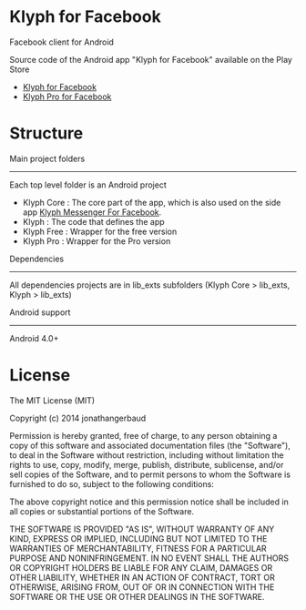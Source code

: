 Klyph for Facebook
=====

Facebook client for Android

Source code of the Android app "Klyph for Facebook" available on the Play Store
- [Klyph for Facebook](https://play.google.com/store/apps/details?id=com.abewy.klyph_beta)
- [Klyph Pro for Facebook](https://play.google.com/store/apps/details?id=com.abewy.klyph.pro)

Structure
=====

Main project folders
_____

Each top level folder is an Android project
- Klyph Core : The core part of the app, which is also used on the side app [Klyph Messenger For Facebook](https://play.google.com/store/apps/details?id=com.abewy.android.apps.klyph.messenger).
- Klyph : The code that defines the app
- Klyph Free : Wrapper for the free version
- Klyph Pro : Wrapper for the Pro version


Dependencies
_____

All dependencies projects are in lib_exts subfolders (Klyph Core > lib_exts, Klyph > lib_exts)


Android support
_____

Android 4.0+


License
=====

The MIT License (MIT)

Copyright (c) 2014 jonathangerbaud

Permission is hereby granted, free of charge, to any person obtaining a copy
of this software and associated documentation files (the "Software"), to deal
in the Software without restriction, including without limitation the rights
to use, copy, modify, merge, publish, distribute, sublicense, and/or sell
copies of the Software, and to permit persons to whom the Software is
furnished to do so, subject to the following conditions:

The above copyright notice and this permission notice shall be included in all
copies or substantial portions of the Software.

THE SOFTWARE IS PROVIDED "AS IS", WITHOUT WARRANTY OF ANY KIND, EXPRESS OR
IMPLIED, INCLUDING BUT NOT LIMITED TO THE WARRANTIES OF MERCHANTABILITY,
FITNESS FOR A PARTICULAR PURPOSE AND NONINFRINGEMENT. IN NO EVENT SHALL THE
AUTHORS OR COPYRIGHT HOLDERS BE LIABLE FOR ANY CLAIM, DAMAGES OR OTHER
LIABILITY, WHETHER IN AN ACTION OF CONTRACT, TORT OR OTHERWISE, ARISING FROM,
OUT OF OR IN CONNECTION WITH THE SOFTWARE OR THE USE OR OTHER DEALINGS IN THE
SOFTWARE.